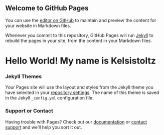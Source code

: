 ## Welcome to GitHub Pages

You can use the [editor on GitHub](https://github.com/Kelsistoltz/Kelsistoltz.GITHUB.IO/edit/master/README.md) to maintain and preview the content for your website in Markdown files.

Whenever you commit to this repository, GitHub Pages will run [Jekyll](https://jekyllrb.com/) to rebuild the pages in your site, from the content in your Markdown files.

# Hello World! My name is Kelsistoltz


### Jekyll Themes

Your Pages site will use the layout and styles from the Jekyll theme you have selected in your [repository settings](https://github.com/Kelsistoltz/Kelsistoltz.GITHUB.IO/settings). The name of this theme is saved in the Jekyll `_config.yml` configuration file.

### Support or Contact

Having trouble with Pages? Check out our [documentation](https://help.github.com/categories/github-pages-basics/) or [contact support](https://github.com/contact) and we’ll help you sort it out.
